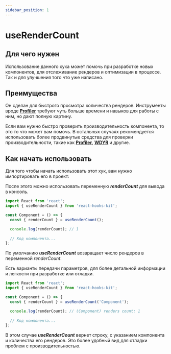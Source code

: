 ```yaml
---
sidebar_position: 1
---
```


# useRenderCount

## Для чего нужен

Использование данного хука может помочь при разработке новых компонентов, для отслеживание рендеров и оптимизации в процессе. Так и для улучшения того что уже написано.

## Преимущества

Он сделан для быстрого просмотра количества рендеров. Инструменты вроде [**Profiler**](https://ru.reactjs.org/docs/profiler.html) требуют чуть больше времени и навыков для работы с ним, но дают полную картину.

Если вам нужно быстро проверить производительность компонента, то это то что может вам помочь. В остальных случаях рекомендуется использовать более продвинутые средства для проверки производительности, такие как [**Profiler**](https://ru.reactjs.org/docs/profiler.html), [**WDYR**](https://www.npmjs.com/package/@welldone-software/why-did-you-render) и другие.

## Как начать использовать

Для того чтобы начать использовать этот хук, вам нужно импортировать его в проект:

После этого можно использовать переменную ***renderCount*** для вывода в консоль.

```jsx
import React from 'react';
import { useRenderCount } from 'react-hooks-kit';

const Component = () => {
  const { renderCount } = useRenderCount();

  console.log(renderCount); // 1
  
  // Код компонента...
};
```

По умолчанию ***useRenderCount*** возвращает число рендеров в переменной *renderCount*.

Есть варианты передачи параметров, для более детальной информации и легкости при разработке или отладки.

```jsx
import React from 'react';
import { useRenderCount } from 'react-hooks-kit';

const Component = () => {
  const { renderCount } = useRenderCount('Component');

  console.log(renderCount); // (Component) renders count: 1
  
  // Код компонента...
};
```

В этом случае ***useRenderCount*** вернет строку, с указанием компонента и количества его рендеров. Это более удобный вид для отладки проблем с производительностью.
